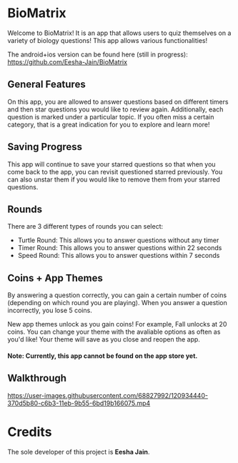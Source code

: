 # BioMatrix
Welcome to BioMatrix! It is an app that allows users to quiz themselves on a variety of biology questions! This app allows various functionalities!

The android+ios version can be found here (still in progress): https://github.com/Eesha-Jain/BioMatrix

## General Features
On this app, you are allowed to answer questions based on different timers and then star questions you would like to review again. Additionally, each question is marked under a particular topic. If you often miss a certain category, that is a great indication for you to explore and learn more!

## Saving Progress
This app will continue to save your starred questions so that when you come back to the app, you can revisit questioned starred previously. You can also unstar them if you would like to remove them from your starred questions.

## Rounds
There are 3 different types of rounds you can select:
- Turtle Round: This allows you to answer questions without any timer
- Timer Round: This allows you to answer questions within 22 seconds
- Speed Round: This allows you to answer questions within 7 seconds

## Coins + App Themes
By answering a question correctly, you can gain a certain number of coins (depending on which round you are playing). When you answer a question incorrectly, you lose 5 coins. 

New app themes unlock as you gain coins! For example, Fall unlocks at 20 coins. You can change your theme with the avaliable options as often as you'd like! Your theme will save as you close and reopen the app.

#### Note: Currently, this app cannot be found on the app store yet.

## Walkthrough
https://user-images.githubusercontent.com/68827992/120934440-370d5b80-c6b3-11eb-9b55-6bd19b166075.mp4

# Credits
The sole developer of this project is **Eesha Jain**.
